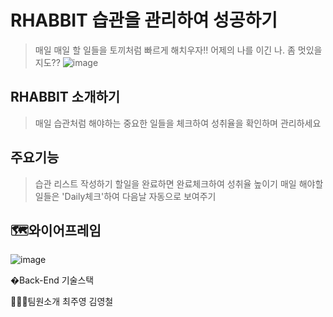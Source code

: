 # RHABBIT 습관을 관리하여 성공하기
 >매일 매일 할 일들을 토끼처럼 빠르게 해치우자!!
 > 어제의 나를 이긴 나. 좀 멋있을 지도??
![image](https://user-images.githubusercontent.com/86106738/145660798-8abde359-1b4a-4310-8f26-e670c3effe38.png)

## RHABBIT 소개하기
 > 매일 습관처럼 해야하는 중요한 일들을 체크하여 
 > 성취율을 확인하며 관리하세요


## 주요기능
 > 습관 리스트 작성하기
 > 할일을 완료하면 완료체크하여 성취율 높이기
 >매일 해야할 일들은 'Daily체크'하여 다음날 자동으로 보여주기

 
## 🗺와이어프레임
![image](https://user-images.githubusercontent.com/86106738/145660434-1f838d4d-4eb6-4fe9-aeda-64cf4f4b377b.png)

�Back-End 기술스택

🧑🏻‍💻팀원소개
최주영 김영철
